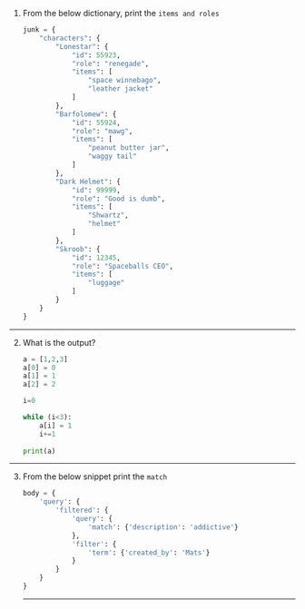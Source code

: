 1. From the below dictionary, print the `items and roles`

    ```python
    junk = {
        "characters": {
            "Lonestar": {
                "id": 55923,
                "role": "renegade",
                "items": [
                    "space winnebago",
                    "leather jacket"
                ]
            },
            "Barfolomew": {
                "id": 55924,
                "role": "mawg",
                "items": [
                    "peanut butter jar",
                    "waggy tail"
                ]
            },
            "Dark Helmet": {
                "id": 99999,
                "role": "Good is dumb",
                "items": [
                    "Shwartz",
                    "helmet"
                ]
            },
            "Skroob": {
                "id": 12345,
                "role": "Spaceballs CEO",
                "items": [
                    "luggage"
                ]
            }
        }
    }
    ```

---------------------------------------
2. What is the output?

    ```python
    a = [1,2,3]
    a[0] = 0
    a[1] = 1
    a[2] = 2

    i=0

    while (i<3):
        a[i] = 1
        i+=1
        
    print(a)
    ```

---------------------------------------
3. From the below snippet print the `match`

    ```python
    body = {
        'query': {
            'filtered': {
                'query': {
                    'match': {'description': 'addictive'}
                },
                'filter': {
                    'term': {'created_by': 'Mats'}
                }
            }
        }
    }
    ```

    ---------------------------------------
